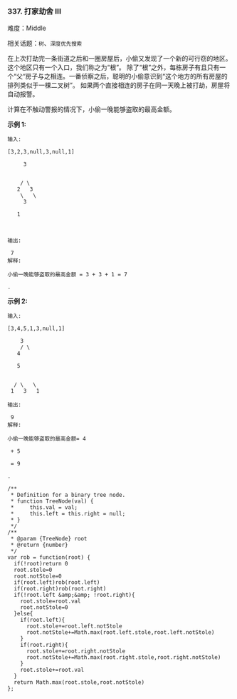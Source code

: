### 337. 打家劫舍 III

难度：Middle

相关话题：`树`、`深度优先搜索`

在上次打劫完一条街道之后和一圈房屋后，小偷又发现了一个新的可行窃的地区。这个地区只有一个入口，我们称之为&ldquo;根&rdquo;。 除了&ldquo;根&rdquo;之外，每栋房子有且只有一个&ldquo;父&ldquo;房子与之相连。一番侦察之后，聪明的小偷意识到&ldquo;这个地方的所有房屋的排列类似于一棵二叉树&rdquo;。 如果两个直接相连的房子在同一天晚上被打劫，房屋将自动报警。



计算在不触动警报的情况下，小偷一晚能够盗取的最高金额。



**示例 1:** 





```
输入:

[3,2,3,null,3,null,1]

     3


    / \
   2   3
    \   \ 
     3

   1



输出:

 7 
解释:

小偷一晚能够盗取的最高金额 = 3 + 3 + 1 = 7

.
```


**示例 2:** 





```
输入:

[3,4,5,1,3,null,1]

    3
    / \
   4

   5


  / \   \ 
 1   3   1

输出:

 9
解释:

小偷一晚能够盗取的最高金额= 4

 + 5

 = 9

.

```



```
/**
 * Definition for a binary tree node.
 * function TreeNode(val) {
 *     this.val = val;
 *     this.left = this.right = null;
 * }
 */
/**
 * @param {TreeNode} root
 * @return {number}
 */
var rob = function(root) {
  if(!root)return 0
  root.stole=0
  root.notStole=0
  if(root.left)rob(root.left)
  if(root.right)rob(root.right)
  if(!root.left &amp;&amp; !root.right){
    root.stole=root.val
    root.notStole=0
  }else{
    if(root.left){
      root.stole+=root.left.notStole
      root.notStole+=Math.max(root.left.stole,root.left.notStole)
    }
    if(root.right){
      root.stole+=root.right.notStole
      root.notStole+=Math.max(root.right.stole,root.right.notStole)
    }
    root.stole+=root.val
  }
  return Math.max(root.stole,root.notStole)
};



```

